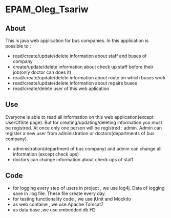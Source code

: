 # EPAM_Oleg_Tsariw
## About
This is java web application for bus companies. In this application is possible to :
- read/create/update/delete information about staff and buses of company
- create/update/delete information about check up staff before their job(only doctor can does it)
- read/create/update/delete information about route on which buses work
- read/create/update/delete information about repairs buses
- read/create/delete user of this web aplication

## Use
Everyone is able to read all information on this web application(except UserOfSite page). But for creating/updating/deleting information you must be registred.
At once only one person will be registred : admin. Admin can register a new user from administration or doctors(departments of bus company).
- administration(department of bus company) and admin can change all information (except check ups)
- doctors can change information about check ups of staff

## Code
- for logging every step of users in project , we use log4j. Data of logging save in .log file. These file create every day.
- for testing functionality code , we use jUnit and Mockito
- as web containe ,  we use Apache Tomcat7
- as data base ,we use embedded db H2